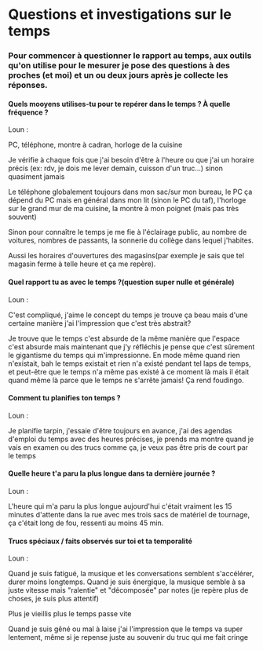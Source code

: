 # Questions et investigations sur le temps

### Pour commencer à questionner le rapport au temps, aux outils qu'on utilise pour le mesurer je pose des questions à des proches (et moi) et un ou deux jours après je collecte les réponses.

#### Quels mooyens utilises-tu pour te repérer dans le temps ? À quelle fréquence ?

Loun :

PC, téléphone, montre à cadran, horloge de la cuisine

Je vérifie à chaque fois que j'ai besoin d'être à l'heure ou que j'ai un horaire précis (ex: rdv, je dois me lever demain, cuisson d'un truc...) sinon quasiment jamais

Le téléphone globalement toujours dans mon sac/sur mon bureau, le PC ça dépend du PC mais en général dans mon lit (sinon le PC du taf), l'horloge sur le grand mur de ma cuisine, la montre à mon poignet (mais pas très souvent)

Sinon pour connaître le temps je me fie à l'éclairage public, au nombre de voitures, nombres de passants, la sonnerie du collège dans lequel j'habites.

Aussi les horaires d'ouvertures des magasins(par exemple je sais que tel magasin ferme à telle heure et ça me repère).

#### Quel rapport tu as avec le temps ?(question super nulle et générale)

Loun :

C'est compliqué, j'aime le concept du temps je trouve ça beau mais d'une certaine manière j'ai l'impression que c'est très abstrait?

Je trouve que le temps c'est absurde de la même manière que l'espace c'est absurde mais maintenant que j'y réfléchis je pense que c'est sûrement le gigantisme du temps qui m'impressionne. En mode même quand rien n'existait, bah le temps existait et rien n'a existé pendant tel laps de temps, et peut-être que le temps n'a même pas existé à ce moment là mais il était quand même là parce que le temps ne s'arrête jamais! Ça rend foudingo.

#### Comment tu planifies ton temps ?
Loun :

Je planifie tarpin, j'essaie d'être toujours en avance, j'ai des agendas d'emploi du temps avec des heures précises, je prends ma montre quand je vais en examen ou des trucs comme ça, je veux pas être pris de court par le temps 

#### Quelle heure t'a paru la plus longue dans ta dernière journée ?
Loun :

L'heure qui m'a paru la plus longue aujourd'hui c'était vraiment les 15 minutes d'attente dans la rue avec mes trois sacs de matériel de tournage, ça c'était long de fou, ressenti au moins 45 min.

#### Trucs spéciaux / faits observés sur toi et ta temporalité
Loun :

Quand je suis fatigué, la musique et les conversations semblent s'accélérer, durer moins longtemps. Quand je suis énergique, la musique semble à sa juste vitesse mais "ralentie" et "décomposée" par notes (je repère plus de choses, je suis plus attentif)

Plus je vieillis plus le temps passe vite

Quand je suis gêné ou mal à laise j'ai l'impression que le temps va super lentement, même si je repense juste au souvenir du truc qui me fait cringe
